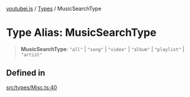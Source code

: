 [youtubei.js](../../../README.md) / [Types](../README.md) / MusicSearchType

# Type Alias: MusicSearchType

> **MusicSearchType**: `"all"` \| `"song"` \| `"video"` \| `"album"` \| `"playlist"` \| `"artist"`

## Defined in

[src/types/Misc.ts:40](https://github.com/LuanRT/YouTube.js/blob/e54e499ff553dab51e6d9d1aebc090b50fec29ba/src/types/Misc.ts#L40)
